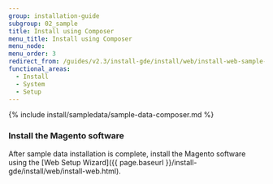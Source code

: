 ```yaml
---
group: installation-guide
subgroup: 02_sample
title: Install using Composer
menu_title: Install using Composer
menu_node:
menu_order: 3
redirect_from: /guides/v2.3/install-gde/install/web/install-web-sample-data-cli.html
functional_areas:
  - Install
  - System
  - Setup
---
```


{% include install/sampledata/sample-data-composer.md %}

### Install the Magento software

After sample data installation is complete, install the Magento software using the [Web Setup Wizard]({{ page.baseurl }}/install-gde/install/web/install-web.html).
